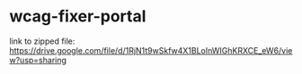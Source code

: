 # wcag-fixer-portal

link to zipped file: https://drive.google.com/file/d/1RjN1t9wSkfw4X1BLoInWIGhKRXCE_eW6/view?usp=sharing
